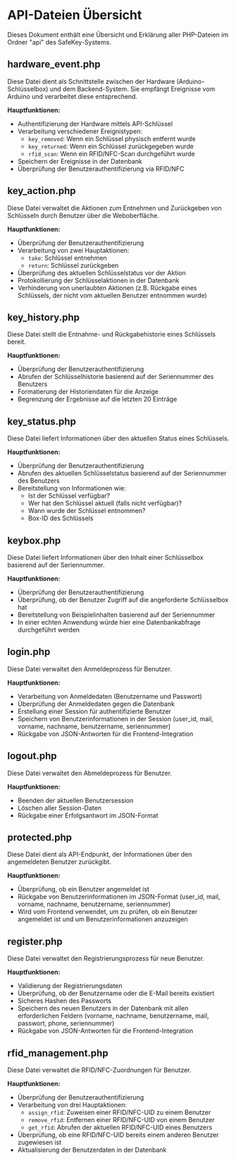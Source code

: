 # API-Dateien Übersicht

Dieses Dokument enthält eine Übersicht und Erklärung aller PHP-Dateien im Ordner "api" des SafeKey-Systems.

## hardware_event.php
Diese Datei dient als Schnittstelle zwischen der Hardware (Arduino-Schlüsselbox) und dem Backend-System. Sie empfängt Ereignisse vom Arduino und verarbeitet diese entsprechend.

**Hauptfunktionen:**
- Authentifizierung der Hardware mittels API-Schlüssel
- Verarbeitung verschiedener Ereignistypen:
  - `key_removed`: Wenn ein Schlüssel physisch entfernt wurde
  - `key_returned`: Wenn ein Schlüssel zurückgegeben wurde
  - `rfid_scan`: Wenn ein RFID/NFC-Scan durchgeführt wurde
- Speichern der Ereignisse in der Datenbank
- Überprüfung der Benutzerauthentifizierung via RFID/NFC

## key_action.php
Diese Datei verwaltet die Aktionen zum Entnehmen und Zurückgeben von Schlüsseln durch Benutzer über die Weboberfläche.

**Hauptfunktionen:**
- Überprüfung der Benutzerauthentifizierung
- Verarbeitung von zwei Hauptaktionen:
  - `take`: Schlüssel entnehmen
  - `return`: Schlüssel zurückgeben
- Überprüfung des aktuellen Schlüsselstatus vor der Aktion
- Protokollierung der Schlüsselaktionen in der Datenbank
- Verhinderung von unerlaubten Aktionen (z.B. Rückgabe eines Schlüssels, der nicht vom aktuellen Benutzer entnommen wurde)

## key_history.php
Diese Datei stellt die Entnahme- und Rückgabehistorie eines Schlüssels bereit.

**Hauptfunktionen:**
- Überprüfung der Benutzerauthentifizierung
- Abrufen der Schlüsselhistorie basierend auf der Seriennummer des Benutzers
- Formatierung der Historiendaten für die Anzeige
- Begrenzung der Ergebnisse auf die letzten 20 Einträge

## key_status.php
Diese Datei liefert Informationen über den aktuellen Status eines Schlüssels.

**Hauptfunktionen:**
- Überprüfung der Benutzerauthentifizierung
- Abrufen des aktuellen Schlüsselstatus basierend auf der Seriennummer des Benutzers
- Bereitstellung von Informationen wie:
  - Ist der Schlüssel verfügbar?
  - Wer hat den Schlüssel aktuell (falls nicht verfügbar)?
  - Wann wurde der Schlüssel entnommen?
  - Box-ID des Schlüssels

## keybox.php
Diese Datei liefert Informationen über den Inhalt einer Schlüsselbox basierend auf der Seriennummer.

**Hauptfunktionen:**
- Überprüfung der Benutzerauthentifizierung
- Überprüfung, ob der Benutzer Zugriff auf die angeforderte Schlüsselbox hat
- Bereitstellung von Beispielinhalten basierend auf der Seriennummer
- In einer echten Anwendung würde hier eine Datenbankabfrage durchgeführt werden

## login.php
Diese Datei verwaltet den Anmeldeprozess für Benutzer.

**Hauptfunktionen:**
- Verarbeitung von Anmeldedaten (Benutzername und Passwort)
- Überprüfung der Anmeldedaten gegen die Datenbank
- Erstellung einer Session für authentifizierte Benutzer
- Speichern von Benutzerinformationen in der Session (user_id, mail, vorname, nachname, benutzername, seriennummer)
- Rückgabe von JSON-Antworten für die Frontend-Integration

## logout.php
Diese Datei verwaltet den Abmeldeprozess für Benutzer.

**Hauptfunktionen:**
- Beenden der aktuellen Benutzersession
- Löschen aller Session-Daten
- Rückgabe einer Erfolgsantwort im JSON-Format

## protected.php
Diese Datei dient als API-Endpunkt, der Informationen über den angemeldeten Benutzer zurückgibt.

**Hauptfunktionen:**
- Überprüfung, ob ein Benutzer angemeldet ist
- Rückgabe von Benutzerinformationen im JSON-Format (user_id, mail, vorname, nachname, benutzername, seriennummer)
- Wird vom Frontend verwendet, um zu prüfen, ob ein Benutzer angemeldet ist und um Benutzerinformationen anzuzeigen

## register.php
Diese Datei verwaltet den Registrierungsprozess für neue Benutzer.

**Hauptfunktionen:**
- Validierung der Registrierungsdaten
- Überprüfung, ob der Benutzername oder die E-Mail bereits existiert
- Sicheres Hashen des Passworts
- Speichern des neuen Benutzers in der Datenbank mit allen erforderlichen Feldern (vorname, nachname, benutzername, mail, passwort, phone, seriennummer)
- Rückgabe von JSON-Antworten für die Frontend-Integration

## rfid_management.php
Diese Datei verwaltet die RFID/NFC-Zuordnungen für Benutzer.

**Hauptfunktionen:**
- Überprüfung der Benutzerauthentifizierung
- Verarbeitung von drei Hauptaktionen:
  - `assign_rfid`: Zuweisen einer RFID/NFC-UID zu einem Benutzer
  - `remove_rfid`: Entfernen einer RFID/NFC-UID von einem Benutzer
  - `get_rfid`: Abrufen der aktuellen RFID/NFC-UID eines Benutzers
- Überprüfung, ob eine RFID/NFC-UID bereits einem anderen Benutzer zugewiesen ist
- Aktualisierung der Benutzerdaten in der Datenbank
